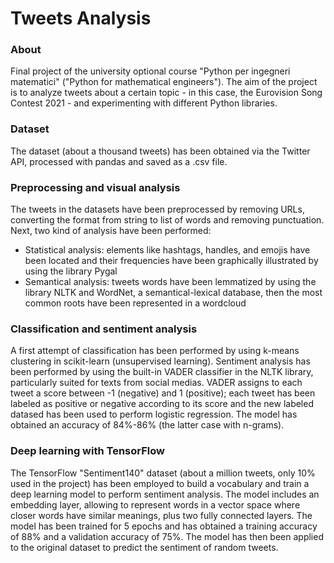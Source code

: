 # Tweets Analysis

### About

Final project of the university optional course "Python per ingegneri matematici" ("Python for mathematical engineers"). The aim of the project is to analyze tweets about a certain topic - in this case, the Eurovision Song Contest 2021 - and experimenting with different Python libraries.

### Dataset

The dataset (about a thousand tweets) has been obtained via the Twitter API, processed with pandas and saved as a .csv file.

### Preprocessing and visual analysis

The tweets in the datasets have been preprocessed by removing URLs, converting the format from string to list of words and removing punctuation. Next, two kind of analysis have been performed:
- Statistical analysis: elements like hashtags, handles, and emojis have been located and their frequencies have been graphically illustrated by using the library Pygal
- Semantical analysis: tweets words have been lemmatized by using the library NLTK and WordNet, a semantical-lexical database, then the most common roots have been represented in a wordcloud

### Classification and sentiment analysis

A first attempt of classification has been performed by using k-means clustering in scikit-learn (unsupervised learning). Sentiment analysis has been performed by using the built-in VADER classifier in the NLTK library, particularly suited for texts from social medias. VADER assigns to each tweet a score between -1 (negative) and 1 (positive); each tweet has been labeled as positive or negative according to its score and the new labeled datased has been used to perform logistic regression. The model has obtained an accuracy of 84%-86% (the latter case with n-grams). 

### Deep learning with TensorFlow

The TensorFlow "Sentiment140" dataset (about a million tweets, only 10% used in the project) has been employed to build a vocabulary and train a deep learning model to perform sentiment analysis. The model includes an embedding layer, allowing to represent words in a vector space where closer words have similar meanings, plus two fully connected layers. The model has been trained for 5 epochs and has obtained a training accuracy of 88% and a validation accuracy of 75%. The model has then been applied to the original dataset to predict the sentiment of random tweets.
